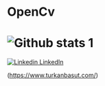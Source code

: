 # OpenCv
 
# ![Github stats 1](https://github-readme-stats.vercel.app/api?username=turkanbasut&show_icons=true&theme=gradient) 

[![Linkedin](https://i.stack.imgur.com/gVE0j.png) LinkedIn](https://www.linkedin.com/in/t%C3%BCrkan-basut-2b2448172/)


 (https://www.turkanbasut.com/)
